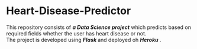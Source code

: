 # Heart-Disease-Predictor
This repository consists of <b> <i>a Data Science project</b></i> which predicts based on required fields whether the user has heart disease or not.<br>
The project is developed using <b> <i> Flask </i> </b> and deployed oh <b> <i> Heroku </i> </b>.
